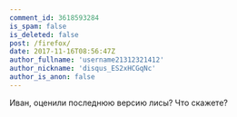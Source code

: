 ```yaml
---
comment_id: 3618593284
is_spam: false
is_deleted: false
post: /firefox/
date: 2017-11-16T08:56:47Z
author_fullname: 'username21312321412'
author_nickname: 'disqus_ES2xHCGqNc'
author_is_anon: false
---
```


<p>Иван, оценили последнюю версию лисы? Что скажете?</p>
